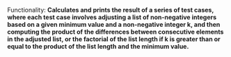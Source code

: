 Functionality: **Calculates and prints the result of a series of test cases, where each test case involves adjusting a list of non-negative integers based on a given minimum value and a non-negative integer k, and then computing the product of the differences between consecutive elements in the adjusted list, or the factorial of the list length if k is greater than or equal to the product of the list length and the minimum value.**